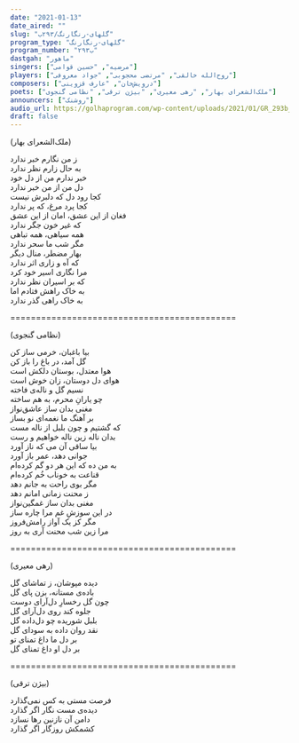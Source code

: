 ```yaml
---
date: "2021-01-13"
date_aired: ""
slug: "گلهای-رنگارنگ/۲۹۳ب"
program_type: "گلهای-رنگارنگ"
program_number: "۲۹۳ب"
dastgah: "ماهور"
singers: ["مرضیه", "حسین قوامی"]
players: ["روح‌الله خالقی", "مرتضی محجوبی", "جواد معروفی"]
composers: ["درویش‌خان", "عارف قزوینی"]
poets: ["ملک‌الشعرای بهار", "رهی معیری", "بیژن ترقی", "نظامی گنجوی"]
announcers: ["روشنک"]
audio_url: https://golhaprogram.com/wp-content/uploads/2021/01/GR_293b_Marzieh_Ghavami.mp3
draft: false
---
```



(ملک‌الشعرای بهار)  

ز من نگارم خبر ندارد  
به حال زارم نظر ندارد  
خبر ندارم من از دل خود  
دل من از من خبر ندارد  
کجا رود دل که دلبرش نیست  
کجا پرد مرغ، که پر ندارد  
فغان از این عشق، امان از این عشق  
که غیر خون جگر ندارد  
همه سیاهی، همه تباهی  
مگر شب ما سحر ندارد  
بهار مضطر، منال دیگر  
که آه و زاری اثر ندارد  
مرا نگاری اسیر خود کرد  
که بر اسیران نظر ندارد  
به خاک راهش فتادم اما  
به خاک راهی گذر ندارد  

============================================  

(نظامی گنجوی)  

بیا باغبان، خرمی ساز کن  
گل آمد، در باغ را باز کن  
هوا معتدل، بوستان دلکش است  
هوای دل دوستان، زان خوش است  
نسیم گل و ناله‌ی فاخته  
چو یارانِ محرم، به هم ساخته  
مغنی بدان ساز عاشق‌نواز  
بر آهنگ ما نغمه‌ای نو بساز  
که گشتیم و چون بلبل از ناله مست  
بدان ناله زین ناله خواهیم و رست  
بیا ساقی آن می که ناز آورد  
جوانی دهد، عمر باز آورد  
به من ده که این هر دو گم کرده‌ام  
قناعت به خوناب خُم کرده‌ام  
مگر بوی راحت به جانم دهد  
ز محنت زمانی امانم دهد  
مغنی بدان ساز غمگین‌نواز  
در این سوزشِ غم مرا چاره ساز  
مگر کز یک آواز رامش‌فروز  
مرا زین شب محنت آری به روز  

============================================  

(رهی معیری)  

دیده مپوشان، ز تماشای گل  
باده‌ی مستانه، بزن پای گل  
چون گل رخسارِ دل‌آرای دوست  
جلوه کند روی دل‌آرای گل  
بلبل شوریده چو دل‌داده گل  
نقد روان داده به سودای گل  
بر دل ما داغ تمنای تو  
بر دل او داغ تمنای گل  

============================================  

(بیژن ترقی)  

فرصت مستی به کس نمی‌گذارد  
دیده‌ی مست نگار اگر گذارد  
دامن آن نازنین رها نسازد  
کشمکش روزگار اگر گذارد  

